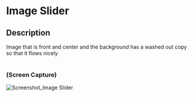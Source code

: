 # Image Slider

## Description
Image that is front and center and the background has a washed out copy so that it flows nicely
<br>
<br>

### (Screen Capture)
![Screenshot_Image Slider](./assets/p18_screencap.gif)